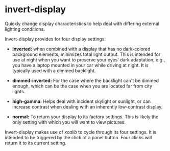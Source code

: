 # invert-display
Quickly change display characteristics to help deal with differing external lighting conditions.

Invert-display provides for four display settings:

  * **inverted:** when combined with a display that has no dark-colored background elements, minimizes total light output.  This is intended for use at night when you want to preserve your eyes' dark adaptation, e.g., you have a laptop mounted in your car while driving at night.  It is typically used with a dimmed backlight.
  
  * **dimmed-inverted:**  For the case where the backlight can't be dimmed enough, which can be the case when you are located far from city lights.
  
  * **high-gamma:**  Helps deal with incident skylight or sunlight, or can increase contrast when dealing with an inherently low-contrast display.
  
  * **normal:**  To return your display to its factory settings.  This is likely the only setting with which you will want to view pictures.
  
Invert-display makes use of *xcalib* to cycle through its four settings.  It is intended to be triggered by the click of a panel button.  Four clicks will return it to its current setting.
